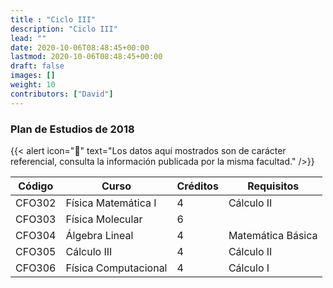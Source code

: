 ```yaml
---
title : "Ciclo III"
description: "Ciclo III"
lead: ""
date: 2020-10-06T08:48:45+00:00
lastmod: 2020-10-06T08:48:45+00:00
draft: false
images: []
weight: 10
contributors: ["David"]
---
```


### Plan de Estudios de 2018

{{< alert icon="🚨" text="Los datos aquí mostrados son de carácter referencial, consulta la información publicada por la misma facultad." />}}

| Código | Curso                | Créditos | Requisitos        |
| ------ | -------------------- | -------- | ----------------- |
| CFO302 | Física Matemática I  | 4        | Cálculo II        |
| CFO303 | Física Molecular     | 6        |                   |
| CFO304 | Álgebra Lineal       | 4        | Matemática Básica |
| CFO305 | Cálculo III          | 4        | Cálculo II        |
| CFO306 | Física Computacional | 4        | Cálculo I         |
